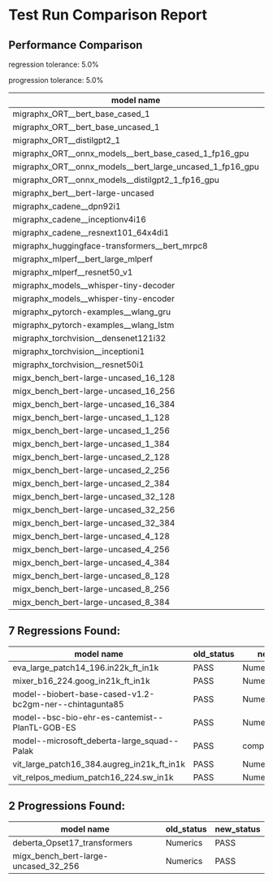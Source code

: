 # Test Run Comparison Report

## Performance Comparison

regression tolerance: 5.0%

progression tolerance: 5.0%

|model name|exit_status|analysis|old_time_ms|new_time_ms|change_ms|percent_change|
|---|---|---|---|---|---|---|
|migraphx_ORT__bert_base_cased_1|PASS|within tol|120.5838|116.2805|-4.3033|-3.57%|
|migraphx_ORT__bert_base_uncased_1|PASS|within tol|118.0341|116.2801|-1.754|-1.49%|
|migraphx_ORT__distilgpt2_1|PASS|within tol|71.7639|70.562|-1.202|-1.67%|
|migraphx_ORT__onnx_models__bert_base_cased_1_fp16_gpu|Numerics|within tol|74.7921|75.1433|0.3511|0.47%|
|migraphx_ORT__onnx_models__bert_large_uncased_1_fp16_gpu|Numerics|within tol|301.0006|300.4348|-0.5658|-0.19%|
|migraphx_ORT__onnx_models__distilgpt2_1_fp16_gpu|Numerics|within tol|45.8405|43.6517|-2.1888|-4.77%|
|migraphx_bert__bert-large-uncased|PASS|within tol|19.1133|19.1111|-0.0021|-0.01%|
|migraphx_cadene__dpn92i1|PASS|regression|13.2159|14.9004|1.6845|12.75%|
|migraphx_cadene__inceptionv4i16|PASS|within tol|22.0435|22.362|0.3185|1.44%|
|migraphx_cadene__resnext101_64x4di1|PASS|within tol|6.6869|6.7288|0.0419|0.63%|
|migraphx_huggingface-transformers__bert_mrpc8|PASS|within tol|7.2429|7.5379|0.295|4.07%|
|migraphx_mlperf__bert_large_mlperf|PASS|progression|42.2437|29.0618|-13.1819|-31.2%|
|migraphx_mlperf__resnet50_v1|Numerics|within tol|15.0864|14.7237|-0.3627|-2.4%|
|migraphx_models__whisper-tiny-decoder|PASS|progression|54.3824|45.8449|-8.5375|-15.7%|
|migraphx_models__whisper-tiny-encoder|Numerics|progression|131.3295|112.3389|-18.9905|-14.46%|
|migraphx_pytorch-examples__wlang_gru|PASS|within tol|17.7065|17.4634|-0.2431|-1.37%|
|migraphx_pytorch-examples__wlang_lstm|PASS|progression|11.5143|10.1519|-1.3623|-11.83%|
|migraphx_torchvision__densenet121i32|PASS|progression|17.3822|14.9587|-2.4234|-13.94%|
|migraphx_torchvision__inceptioni1|PASS|within tol|4.0686|4.0237|-0.0449|-1.1%|
|migraphx_torchvision__resnet50i1|PASS|regression|2.1765|3.223|1.0464|48.08%|
|migx_bench_bert-large-uncased_16_128|PASS|within tol|25.7527|25.8917|0.139|0.54%|
|migx_bench_bert-large-uncased_16_256|PASS|within tol|37.9376|37.4655|-0.4721|-1.24%|
|migx_bench_bert-large-uncased_16_384|PASS|within tol|56.2298|55.6736|-0.5563|-0.99%|
|migx_bench_bert-large-uncased_1_128|PASS|within tol|12.5943|12.6054|0.0111|0.09%|
|migx_bench_bert-large-uncased_1_256|PASS|within tol|12.9015|13.1588|0.2573|1.99%|
|migx_bench_bert-large-uncased_1_384|PASS|within tol|19.2193|19.2988|0.0795|0.41%|
|migx_bench_bert-large-uncased_2_128|PASS|within tol|13.3663|13.003|-0.3633|-2.72%|
|migx_bench_bert-large-uncased_2_256|PASS|within tol|19.2596|19.2088|-0.0508|-0.26%|
|migx_bench_bert-large-uncased_2_384|PASS|within tol|19.6128|19.6135|0.0007|0.0%|
|migx_bench_bert-large-uncased_32_128|PASS|within tol|36.05|35.8455|-0.2044|-0.57%|
|migx_bench_bert-large-uncased_32_256|PASS|within tol|69.3559|68.6902|-0.6657|-0.96%|
|migx_bench_bert-large-uncased_32_384|Numerics|within tol|109.8054|108.6648|-1.1406|-1.04%|
|migx_bench_bert-large-uncased_4_128|PASS|within tol|19.6112|20.2769|0.6657|3.39%|
|migx_bench_bert-large-uncased_4_256|PASS|within tol|20.1132|20.0631|-0.0501|-0.25%|
|migx_bench_bert-large-uncased_4_384|PASS|within tol|23.2379|23.2566|0.0188|0.08%|
|migx_bench_bert-large-uncased_8_128|PASS|within tol|20.4409|20.1219|-0.319|-1.56%|
|migx_bench_bert-large-uncased_8_256|PASS|within tol|26.3262|26.2024|-0.1237|-0.47%|
|migx_bench_bert-large-uncased_8_384|PASS|within tol|32.4624|32.2372|-0.2251|-0.69%|

## 7 Regressions Found:

|model name|old_status|new_status|
|---|---|---|
|eva_large_patch14_196.in22k_ft_in1k|PASS|Numerics|
|mixer_b16_224.goog_in21k_ft_in1k|PASS|Numerics|
|model--biobert-base-cased-v1.2-bc2gm-ner--chintagunta85|PASS|Numerics|
|model--bsc-bio-ehr-es-cantemist--PlanTL-GOB-ES|PASS|Numerics|
|model--microsoft_deberta-large_squad--Palak|PASS|compiled_inference|
|vit_large_patch16_384.augreg_in21k_ft_in1k|PASS|Numerics|
|vit_relpos_medium_patch16_224.sw_in1k|PASS|Numerics|

## 2 Progressions Found:

|model name|old_status|new_status|
|---|---|---|
|deberta_Opset17_transformers|Numerics|PASS|
|migx_bench_bert-large-uncased_32_256|Numerics|PASS|

